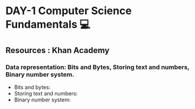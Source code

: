 # DAY-1 Computer Science Fundamentals 💻

## Resources : Khan Academy 

### Data representation: Bits and Bytes, Storing text and numbers, Binary number system.

- Bits and bytes: 
- Storing text and numbers:
- Binary number system: 